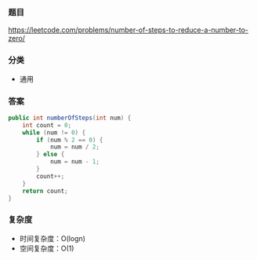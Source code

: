 ### 题目
https://leetcode.com/problems/number-of-steps-to-reduce-a-number-to-zero/

### 分类
* 通用

### 答案
```java
public int numberOfSteps(int num) {
    int count = 0;
    while (num != 0) {
        if (num % 2 == 0) {
            num = num / 2;
        } else {
            num = num - 1;
        }
        count++;
    }
    return count;
}
```

### 复杂度
* 时间复杂度：O(logn)
* 空间复杂度：O(1)
